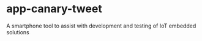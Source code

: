 # app-canary-tweet
A smartphone tool to assist with development and testing of IoT embedded solutions
